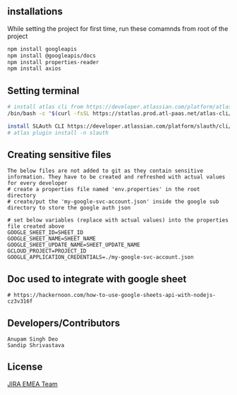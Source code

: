 ## installations
While setting the project for first time, run these comamnds from root of the project
```bash
npm install googleapis
npm install @googleapis/docs
npm install properties-reader
npm install axios
```

## Setting terminal
```bash
# install atlas cli from https://developer.atlassian.com/platform/atlas-cli/users/install/
/bin/bash -c "$(curl -fsSL https://statlas.prod.atl-paas.net/atlas-cli/install.sh)"

install SLAuth CLI https://developer.atlassian.com/platform/slauth/cli/install/
# atlas plugin install -n slauth 
```

## Creating sensitive files
```node
The below files are not added to git as they contain sensitive information. They have to be created and refreshed with actual values for every developer
# create a properties file named 'env.properties' in the root directory
# create/put the 'my-google-svc-account.json' inside the google sub directory to store the google auth json
```

```node
# set below variables (replace with actual values) into the properties file created above
GOOGLE_SHEET_ID=SHEET_ID
GOOGLE_SHEET_NAME=SHEET_NAME
GOOGLE_SHEET_UPDATE_NAME=SHEET_UPDATE_NAME
GCLOUD_PROJECT=PROJECT_ID
GOOGLE_APPLICATION_CREDENTIALS=./my-google-svc-account.json
```

## Doc used to integrate with google sheet
```ref
# https://hackernoon.com/how-to-use-google-sheets-api-with-nodejs-cz3v316f
```

## Developers/Contributors
```node
Anupam Singh Deo
Sandip Shrivastava
```
## License
[JIRA EMEA Team](www.atlassian.com)